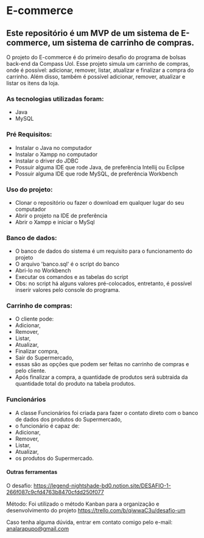 # E-commerce

## Este repositório é um MVP de um sistema de E-commerce, um sistema de carrinho de compras.
O projeto do E-commerce é do primeiro desafio do programa de bolsas back-end da Compass Uol.
Esse projeto simula um carrinho de compras, onde é possível: adicionar, remover, listar, atualizar
e finalizar a compra do carrinho. Além disso, também é possível adicionar, remover, atualizar 
e listar os itens da loja.


### As tecnologias utilizadas foram:
 * Java
 * MySQL

### Pré Requisitos:
 * Instalar o Java no computador
 * Instalar o Xampp no computador
 * Instalar o driver do JDBC
 * Possuir alguma IDE que rode Java, de preferência Intellij ou Eclipse
 * Possuir alguma IDE que rode MySQL, de preferência Workbench

### Uso do projeto:
 * Clonar o repositório ou fazer o download em qualquer lugar do seu computador
 * Abrir o projeto na IDE de preferência
 * Abrir o Xampp e iniciar o MySql

### Banco de dados:
* O banco de dados do sistema é um requisito para o funcionamento do projeto
* O arquivo 'banco.sql' é o script do banco
* Abri-lo no Workbench
* Executar os comandos e as tabelas do script
* Obs: no script há alguns valores pré-colocados, entretanto, é possível inserir valores pelo console do programa.

### Carrinho de compras:
* O cliente pode:
 * Adicionar,
 * Remover,
 * Listar,
 * Atualizar,
 * Finalizar compra,
 * Sair do Supermercado,
* essas são as opções que podem ser feitas no carrinho de compras e pelo cliente.
* Após finalizar a compra, a quantidade de produtos será subtraida da quantidade total do produto na tabela produtos.

### Funcionários
* A classe Funcionários foi criada para fazer o contato direto com o banco de dados dos produtos do Supermercado,
* o funcionário é capaz de:
 * Adicionar,
 * Remover,
 * Listar,
 * Atualizar,
* os produtos do Supermercado.


#### Outras ferramentas
O desafio:
https://legend-nightshade-bd0.notion.site/DESAFIO-1-266f087c9cfd4763b8470cfdd250f077

Método:
Foi utilizado o método Kanban para a organização e desenvolvimento do projeto
https://trello.com/b/qiwwaC3u/desafio-um


Caso tenha alguma dúvida, entrar em contato comigo pelo e-mail:
analarapupo@gmail.com
 
